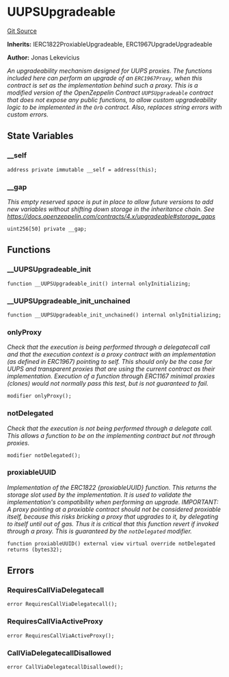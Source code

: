 # UUPSUpgradeable
[Git Source](https://github.com/orbland/orb/blob/7955ccc3c983c925780d5ee46f888378f75efa47/src/CustomUUPSUpgradeable.sol)

**Inherits:**
IERC1822ProxiableUpgradeable, ERC1967UpgradeUpgradeable

**Author:**
Jonas Lekevicius

*An upgradeability mechanism designed for UUPS proxies. The functions included here can perform an upgrade
of an `ERC1967Proxy`, when this contract is set as the implementation behind such a proxy. This is a
modified version of the OpenZeppelin Contract `UUPSUpgradeable` contract that does not expose any public
functions, to allow custom upgradeability logic to be implemented in the `Orb` contract.
Also, replaces string errors with custom errors.*


## State Variables
### __self

```solidity
address private immutable __self = address(this);
```


### __gap
*This empty reserved space is put in place to allow future versions to add new variables without shifting
down storage in the inheritance chain.
See https://docs.openzeppelin.com/contracts/4.x/upgradeable#storage_gaps*


```solidity
uint256[50] private __gap;
```


## Functions
### __UUPSUpgradeable_init


```solidity
function __UUPSUpgradeable_init() internal onlyInitializing;
```

### __UUPSUpgradeable_init_unchained


```solidity
function __UUPSUpgradeable_init_unchained() internal onlyInitializing;
```

### onlyProxy

*Check that the execution is being performed through a delegatecall call and that the execution context is
a proxy contract with an implementation (as defined in ERC1967) pointing to self. This should only be the
case for UUPS and transparent proxies that are using the current contract as their implementation.
Execution of a function through ERC1167 minimal proxies (clones) would not normally pass this test, but is
not guaranteed to fail.*


```solidity
modifier onlyProxy();
```

### notDelegated

*Check that the execution is not being performed through a delegate call. This allows a function to be
on the implementing contract but not through proxies.*


```solidity
modifier notDelegated();
```

### proxiableUUID

*Implementation of the ERC1822 {proxiableUUID} function. This returns the storage slot used by the
implementation. It is used to validate the implementation's compatibility when performing an upgrade.
IMPORTANT: A proxy pointing at a proxiable contract should not be considered proxiable itself, because
this risks bricking a proxy that upgrades to it, by delegating to itself until out of gas. Thus it is
critical that this function revert if invoked through a proxy. This is guaranteed by the `notDelegated`
modifier.*


```solidity
function proxiableUUID() external view virtual override notDelegated returns (bytes32);
```

## Errors
### RequiresCallViaDelegatecall

```solidity
error RequiresCallViaDelegatecall();
```

### RequiresCallViaActiveProxy

```solidity
error RequiresCallViaActiveProxy();
```

### CallViaDelegatecallDisallowed

```solidity
error CallViaDelegatecallDisallowed();
```


